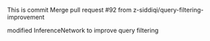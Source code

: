 This is commit Merge pull request #92 from z-siddiqi/query-filtering-improvement

modified InferenceNetwork to improve query filtering